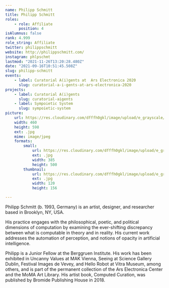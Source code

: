 ```yaml
---
name: Philipp Schmitt
title: Philipp Schmitt
roles:
    - role: Affiliate
      position: 4
isAlumnus: false
rank: 4.999
role_string: Affiliate
twitter: philippschmitt
website: http://philippschmitt.com/
instagram: phlpschmt
lastmod: "2021-11-26T13:20:28.480Z"
date: "2021-09-16T10:51:45.508Z"
slug: philipp-schmitt
events:
    - label: Curatorial A(i)gents at  Ars Electronica 2020
      slug: curatorial-a-i-gents-at-ars-electronica-2020
projects:
    - label: Curatorial A(i)gents
      slug: curatorial-aigents
    - label: Sympoietic System
      slug: sympoietic-system
picture:
    url: https://res.cloudinary.com/dfffh0gkl/image/upload/e_grayscale/v1629122123/philipp_b9bb3f6b65.jpg
    width: 460
    height: 598
    ext: .jpg
    mime: image/jpeg
    formats:
        small:
            url: https://res.cloudinary.com/dfffh0gkl/image/upload/e_grayscale/v1629122125/small_philipp_b9bb3f6b65.jpg
            ext: .jpg
            width: 385
            height: 500
        thumbnail:
            url: https://res.cloudinary.com/dfffh0gkl/image/upload/e_grayscale/v1629122124/thumbnail_philipp_b9bb3f6b65.jpg
            ext: .jpg
            width: 120
            height: 156

---
```

Philipp Schmitt (b. 1993, Germany) is an artist, designer, and researcher based in Brooklyn, NY, USA.

His practice engages with the philosophical, poetic, and political dimensions of computation by examining the ever-shifting discrepancy between what is computable in theory and in reality. His current work addresses the automation of perception, and notions of opacity in artificial intelligence.

Philipp is a Junior Fellow at the Berggruen Institute. His work has been exhibited in Uncanny Values at MAK Vienna, Seeing at Science Gallery Dublin, Festival Images de Vevey, and Hello Robot at Vitra Museum, among others, and is part of the permanent collection of the Ars Electronica Center and the MoMA Art Library. His artist book, Computed Curation, was published by Bromide Publishing House in 2018.
